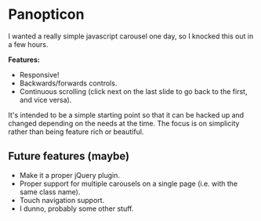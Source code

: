 Panopticon
==========

I wanted a really simple javascript carousel one day, so I knocked this out in a few hours.

**Features:**
* Responsive!
* Backwards/forwards controls.
* Continuous scrolling (click next on the last slide to go back to the first, and vice versa).

It's intended to be a simple starting point so that it can be hacked up and changed depending on the needs at the time. The focus is on simplicity rather than being feature rich or beautiful. 

Future features (maybe)
-----------------------
* Make it a proper jQuery plugin. 
* Proper support for multiple carousels on a single page (i.e. with the same class name).
* Touch navigation support. 
* I dunno, probably some other stuff.

